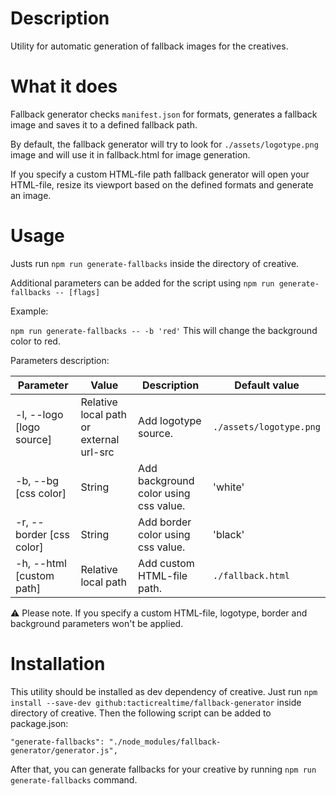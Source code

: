 # Description

Utility for automatic generation of fallback images for the creatives.

# What it does

Fallback generator checks `manifest.json` for formats, generates a fallback image and saves it to a defined fallback path.

By default, the fallback generator will try to look for `./assets/logotype.png` image and will use it in fallback.html for image generation.

If you specify a custom HTML-file path fallback generator will open your HTML-file, resize its viewport based on the defined formats and generate an image.

# Usage

Justs run `npm run generate-fallbacks` inside the directory of creative.

Additional parameters can be added for the script using `npm run generate-fallbacks -- [flags]`

Example:

`npm run generate-fallbacks -- -b 'red'` This will change the background color to red.

Parameters description:

Parameter | Value | Description | Default value
--- | --- | --- | ---
-l, --logo [logo source] | Relative local path or  external url-src | Add logotype source. | `./assets/logotype.png`
-b, --bg [css color] | String | Add background color using css value. | 'white'
-r, --border [css color] | String | Add border color using css value. | 'black'
-h, --html [custom path] | Relative local path | Add custom HTML-file path. | `./fallback.html`

:warning: Please note. If you specify a custom HTML-file, logotype, border and background parameters won't be applied.

# Installation

This utility should be installed as dev dependency of creative.
Just run `npm install --save-dev github:tacticrealtime/fallback-generator` inside directory of creative.
Then the following script can be added to package.json:
```
"generate-fallbacks": "./node_modules/fallback-generator/generator.js",
```
After that, you can generate fallbacks for your creative by running `npm run generate-fallbacks` command.
